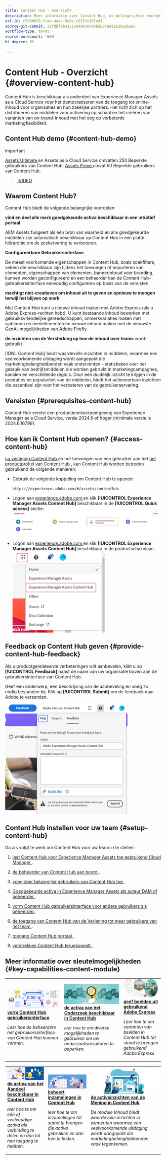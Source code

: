 ```yaml
---
title: Content Hub - Overzicht
description: Meer informatie over Content Hub, de belangrijkste voordelen ervan, hoe u deze kunt openen en hoe u feedback kunt geven over de opties die beschikbaar zijn in Content Hub.
exl-id: c5908058-f1ad-4aaa-9e8e-c0157e107ed1
source-git-commit: 32fdbf9b4151c949b307d8bd587ade163682b2e5
workflow-type: tm+mt
source-wordcount: '669'
ht-degree: 0%

---
```


# Content Hub - Overzicht {#overview-content-hub}

Content Hub is beschikbaar als onderdeel van Experience Manager Assets as a Cloud Service voor het democratiseren van de toegang tot online-inhoud voor organisaties en hun zakelijke partners. Het richt zich op het distribueren van middelen voor activering op schaal en het creëren van varianten van on-brand-inhoud met het oog op verbeterde marketingflexibiliteit.

## Content Hub demo {#content-hub-demo}

>[!IMPORTANT]
>
>[ Assets Ultimate ](/help/assets/assets-ultimate-overview.md) en Assets as a Cloud Service omvatten 250 Beperkte gebruikers van Content Hub. [ Assets Prime ](/help/assets/assets-prime.md) omvat 50 Beperkte gebruikers van Content Hub.

>[!VIDEO](https://video.tv.adobe.com/v/3463712)

## Waarom Content Hub?

Content Hub biedt de volgende belangrijke voordelen:

**vind en deel alle merk goedgekeurde activa beschikbaar in een intuïtief portaal**

AEM Assets fungeert als één bron van waarheid en alle goedgekeurde middelen zijn automatisch beschikbaar op Content Hub in een platte hiërarchie om de zoekervaring te verbeteren.

**Configureerbare Gebruikersinterface**

De meest voorkomende eigenschappen in Content Hub, zoals zoekfilters, velden die beschikbaar zijn tijdens het toevoegen of importeren van elementen, eigenschappen van elementen, bannerinhoud voor branding, kunnen worden geconfigureerd en een beheerder kan de Content Hub-gebruikersinterface eenvoudig configureren op basis van de vereisten.

**machtigt niet-creatieven om inhoud uit te geven en opnieuw te mengen terwijl het blijven op merk**

Met Content Hub kunt u nieuwe inhoud maken met Adobe Express (als u Adobe Express-rechten hebt). U kunt bestaande inhoud bewerken met gebruiksvriendelijke gereedschappen, onmerkvariaties maken met sjablonen en merkelementen en nieuwe inhoud maken met de nieuwste GenAI-mogelijkheden van Adobe Firefly.

**de inzichten van de Versterking op hoe de inhoud over teams** wordt gebruikt

[!DNL Content Hub] biedt waardevolle inzichten in middelen, waarmee een veelvoorkomende uitdaging wordt aangepakt die marketingbelanghebbenden vaak ondervinden - statistieken over het gebruik van bedrijfsmiddelen die worden gebruikt in marketingcampagnes, kanalen en verschillende regio&#39;s. Door een duidelijk inzicht te krijgen in de prestaties en populariteit van de middelen, biedt het actioneerbare inzichten die essentieel zijn voor het verbeteren van de gebruikerservaring.

## Vereisten {#prerequisites-content-hub}

Content Hub vereist een productieontwerpomgeving van Experience Manager as a Cloud Service, versie 2024.6 of hoger (minimale versie is 2024.6.16799).

## Hoe kan ik Content Hub openen? {#access-content-hub}

[ na vestiging Content Hub ](/help/assets/deploy-content-hub.md) en het toevoegen van een gebruiker aan het [ het productprofiel van Content Hub ](/help/assets/deploy-content-hub.md#content-hub-instance-product-profile), kan Content Hub worden betreden gebruikend de volgende manieren:

* Gebruik de volgende koppeling om Content Hub te openen:

  `https://experience.adobe.com/#/assets/contenthub`

* Logon aan [ experience.adobe.com ](https://auth.services.adobe.com/en_GB/index.html?callback=https%3A%2F%2Fims-na1.adobelogin.com%2Fims%2Fadobeid%2Fexc_app%2FAdobeID%2Ftoken%3Fredirect_uri%3Dhttps%253A%252F%252Fexperience.adobe.com%252F%2523old_hash%253Dold_hash%253D%252523%25252F%2526from_ims%253Dtrue%253Fclient_id%253Dexc_app%2526api%253Dauthorize%2526scope%253Dab.manage%252Caccount_cluster.read%252Cadditional_info%252Cadditional_info.job_function%252Cadditional_info.projectedProductContext%252Cadditional_info.roles%252CAdobeID%252Cadobeio.appregistry.read%252Cadobeio_api%252Caudiencemanager_api%252Ccreative_cloud%252Cmps%252Copenid%252Corg.read%252Cpps.read%252Cread_organizations%252Cread_pc%252Cread_pc.acp%252Cread_pc.dma_tartan%252Csession%26state%3D%257B%2522jslibver%2522%253A%2522v2-v0.31.0-2-g1e8a8a8%2522%252C%2522nonce%2522%253A%25222316022399331147%2522%257D%26code_challenge_method%3Dplain%26use_ms_for_expiry%3Dtrue&client_id=exc_app&scope=ab.manage%2Caccount_cluster.read%2Cadditional_info%2Cadditional_info.job_function%2Cadditional_info.projectedProductContext%2Cadditional_info.roles%2CAdobeID%2Cadobeio.appregistry.read%2Cadobeio_api%2Caudiencemanager_api%2Ccreative_cloud%2Cmps%2Copenid%2Corg.read%2Cpps.read%2Cread_organizations%2Cread_pc%2Cread_pc.acp%2Cread_pc.dma_tartan%2Csession&state=%7B%22jslibver%22%3A%22v2-v0.31.0-2-g1e8a8a8%22%2C%22nonce%22%3A%222316022399331147%22%7D&relay=64da7fa8-cd9e-47cf-9892-7f3ef3092f8c&locale=en_GB&flow_type=token&dctx_id=v%3A2%2Cs%2Cf%2Cb8e64530-b013-11ee-a6c1-e721bdec0171&idp_flow_type=login&response_type=token&profile_filter=%7B%22findFirst%22%3Atrue%2C+%22fallbackToAA%22%3Atrue%2C+%22preferForwardProfile%22%3Atrue%2C+%22searchEntireCluster%22%3Atrue%7D%3B+isOwnedByOrg%28%2776B329395DF155D60A495E2C%40AdobeOrg%27%29&code_challenge_method=plain&redirect_uri=https%3A%2F%2Fexperience.adobe.com%2F%23old_hash%3Dold_hash%3D%2523%252F%26from_ims%3Dtrue%3Fclient_id%3Dexc_app%26api%3Dauthorize%26scope%3Dab.manage%2Caccount_cluster.read%2Cadditional_info%2Cadditional_info.job_function%2Cadditional_info.projectedProductContext%2Cadditional_info.roles%2CAdobeID%2Cadobeio.appregistry.read%2Cadobeio_api%2Caudiencemanager_api%2Ccreative_cloud%2Cmps%2Copenid%2Corg.read%2Cpps.read%2Cread_organizations%2Cread_pc%2Cread_pc.acp%2Cread_pc.dma_tartan%2Csession&use_ms_for_expiry=true#/) en klik **[!UICONTROL Experience Manager Assets Content Hub]** beschikbaar in de **[!UICONTROL Quick access]** sectie:
  ![ Toegang van Content Hub ](assets/access-content-hub.png)

* Logon aan [ experience.adobe.com ](https://auth.services.adobe.com/en_GB/index.html?callback=https%3A%2F%2Fims-na1.adobelogin.com%2Fims%2Fadobeid%2Fexc_app%2FAdobeID%2Ftoken%3Fredirect_uri%3Dhttps%253A%252F%252Fexperience.adobe.com%252F%2523old_hash%253Dold_hash%253D%252523%25252F%2526from_ims%253Dtrue%253Fclient_id%253Dexc_app%2526api%253Dauthorize%2526scope%253Dab.manage%252Caccount_cluster.read%252Cadditional_info%252Cadditional_info.job_function%252Cadditional_info.projectedProductContext%252Cadditional_info.roles%252CAdobeID%252Cadobeio.appregistry.read%252Cadobeio_api%252Caudiencemanager_api%252Ccreative_cloud%252Cmps%252Copenid%252Corg.read%252Cpps.read%252Cread_organizations%252Cread_pc%252Cread_pc.acp%252Cread_pc.dma_tartan%252Csession%26state%3D%257B%2522jslibver%2522%253A%2522v2-v0.31.0-2-g1e8a8a8%2522%252C%2522nonce%2522%253A%25222316022399331147%2522%257D%26code_challenge_method%3Dplain%26use_ms_for_expiry%3Dtrue&client_id=exc_app&scope=ab.manage%2Caccount_cluster.read%2Cadditional_info%2Cadditional_info.job_function%2Cadditional_info.projectedProductContext%2Cadditional_info.roles%2CAdobeID%2Cadobeio.appregistry.read%2Cadobeio_api%2Caudiencemanager_api%2Ccreative_cloud%2Cmps%2Copenid%2Corg.read%2Cpps.read%2Cread_organizations%2Cread_pc%2Cread_pc.acp%2Cread_pc.dma_tartan%2Csession&state=%7B%22jslibver%22%3A%22v2-v0.31.0-2-g1e8a8a8%22%2C%22nonce%22%3A%222316022399331147%22%7D&relay=64da7fa8-cd9e-47cf-9892-7f3ef3092f8c&locale=en_GB&flow_type=token&dctx_id=v%3A2%2Cs%2Cf%2Cb8e64530-b013-11ee-a6c1-e721bdec0171&idp_flow_type=login&response_type=token&profile_filter=%7B%22findFirst%22%3Atrue%2C+%22fallbackToAA%22%3Atrue%2C+%22preferForwardProfile%22%3Atrue%2C+%22searchEntireCluster%22%3Atrue%7D%3B+isOwnedByOrg%28%2776B329395DF155D60A495E2C%40AdobeOrg%27%29&code_challenge_method=plain&redirect_uri=https%3A%2F%2Fexperience.adobe.com%2F%23old_hash%3Dold_hash%3D%2523%252F%26from_ims%3Dtrue%3Fclient_id%3Dexc_app%26api%3Dauthorize%26scope%3Dab.manage%2Caccount_cluster.read%2Cadditional_info%2Cadditional_info.job_function%2Cadditional_info.projectedProductContext%2Cadditional_info.roles%2CAdobeID%2Cadobeio.appregistry.read%2Cadobeio_api%2Caudiencemanager_api%2Ccreative_cloud%2Cmps%2Copenid%2Corg.read%2Cpps.read%2Cread_organizations%2Cread_pc%2Cread_pc.acp%2Cread_pc.dma_tartan%2Csession&use_ms_for_expiry=true#/) en klik **[!UICONTROL Experience Manager Assets Content Hub]** beschikbaar in de productschakelaar:
  ![ methode 3 van de Toegang van Content Hub ](assets/access-content-hub-alternate.png)

## Feedback op Content Hub geven {#provide-content-hub-feedback}

Als u productgerelateerde verbeteringen wilt aanbevelen, klikt u op **[!UICONTROL Feedback]** naast de naam van uw organisatie boven aan de gebruikersinterface van Content Hub.

Geef een onderwerp, een beschrijving van de aanbeveling en voeg zo nodig bestanden bij. Klik op **[!UICONTROL Submit]** om de feedback naar Adobe te verzenden.

![ Content Hub terugkoppelt ](assets/content-hub-feedback.png)

## Content Hub instellen voor uw team {#setup-content-hub}

Ga als volgt te werk om Content Hub voor uw team in te stellen:

1. [ laat Content Hub voor Experience Manager Assets toe gebruikend Cloud Manager ](deploy-content-hub.md#enable-content-hub).

1. [ de beheerder van Content Hub aan boord ](deploy-content-hub.md#onboard-content-hub-administrator).

1. [ voeg zeer belangrijke gebruikers van Content Hub toe ](deploy-content-hub.md#onboard-content-hub-consumer-users).

1. [ Goedgekeurde activa in Experience Manager Assets als auteur DAM of beheerder ](approve-assets.md).

1. [ vorm Content Hub gebruikersinterface voor andere gebruikers als beheerder ](configure-content-hub-ui-options.md).

1. [ de toegang van Content Hub van de Verlening tot meer gebruikers van het team ](deploy-content-hub.md#onboard-content-hub-consumer-users).

1. [ toegang Content Hub portaal ](#access-content-hub).

1. [ verstrekken Content Hub terugkoppelt ](#provide-content-hub-feedback).


## Meer informatie over sleutelmogelijkheden {#key-capabilities-content-module}

<table>
<td>
   <a href="/help/assets/configure-content-hub-ui-options.md">
   <img alt="Content Hub implementeren" src="./assets/configure-assets.png" />
   </a>
   <div>
      <a href="/help/assets/configure-content-hub-ui-options.md">
      <strong> vorm Content Hub gebruikersinterface </strong>
      </a>
   </div>
   <p>
      <em> Leer hoe de beheerders het gebruikersinterface van Content Hub kunnen vormen. </em>
   </p>
</td>


<td>
   <a href="/help/assets/search-assets-content-hub.md">
   <img alt="Zoeken in middelen beschikbaar in Content Hub" src="./assets/search.png" />
   </a>
   <div>
      <a href="/help/assets/search-assets-content-hub.md">
      <strong> de activa van het Onderzoek beschikbaar in Content Hub </strong>
      </a>
   </div>
   <p>
      <em> leer hoe te om diverse mogelijkheden te gebruiken om uw onderzoeksresultaten te beperken.</em>
   </p>
</td>
<td>
   <a href="/help/assets/edit-images-content-hub.md">
   <img alt="Afbeeldingen bewerken met Adobe Express" src="./assets/edit-images-content-hub.png" />
   </a>
   <div>
      <a href="/help/assets/edit-images-content-hub.md">
      <strong> geef beelden uit gebruikend Adobe Express </strong>
      </a>
   </div>
   <p>
      <em> Leer hoe te om varianten van beelden in Content Hub tot stand te brengen gebruikend Adobe Express </em>
   </p>
</td>
</table>
<table>
<td>
   <a href="/help/assets/share-assets-content-hub.md">
   <img alt="Elementen delen die beschikbaar zijn in Content Hub" src="./assets/share-assets-banner.png" />
   </a>
   <div>
      <a href="/help/assets/share-assets-content-hub.md">
      <strong> de activa van het Aandeel beschikbaar in Content Hub </strong>
      </a>
   </div>
   <p>
      <em> leer hoe te om één of veelvoudige activa als verbinding te delen en dan tot hen toegang te hebben.</em>
   </p>
</td>
<td>
   <a href="/help/assets/collections-content-hub.md">
   <img alt="Verzamelingen beheren in Content Hub" src="./assets/manage-collection.png" />
   </a>
   <div>
      <a href="/help/assets/collections-content-hub.md">
      <strong> beheert inzamelingen in Content Hub </strong>
      </a>
   </div>
   <p>
      <em> leer hoe te om inzamelingen tot stand te brengen die activa gebruiken en dan hen te leiden.</em>
   </p>
</td>
<td>
   <a href="/help/assets/insights-content-hub.md">
   <img alt="Elementen delen die beschikbaar zijn in Content Hub" src="./assets/asset-insights-banner.jpg" />
   </a>
   <div>
      <a href="/help/assets/insights-content-hub.md">
      <strong> de activainzichten van de Mening in Content Hub </strong>
      </a>
   </div>
   <p>
      <em> De module Inhoud biedt waardevolle inzichten in elementen waarmee een veelvoorkomende uitdaging wordt aangepakt die marketingbelanghebbenden vaak tegenkomen. </em>
   </p>
</td>
</table>
